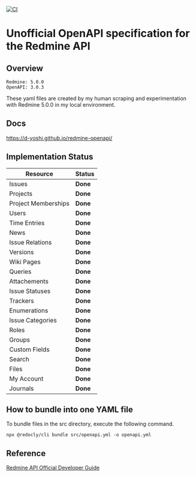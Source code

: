 [![CI](https://github.com/d-yoshi/redmine-openapi/actions/workflows/ci.yml/badge.svg)](https://github.com/d-yoshi/redmine-openapi/actions/workflows/ci.yml)

# Unofficial OpenAPI specification for the Redmine API

## Overview

```
Redmine: 5.0.0
OpenAPI: 3.0.3
```

These yaml files are created by my human scraping and experimentation with Redmine 5.0.0 in my local environment.

## Docs

https://d-yoshi.github.io/redmine-openapi/

## Implementation Status

| Resource            | Status   |
| ------------------- | -------- |
| Issues              | **Done** |
| Projects            | **Done** |
| Project Memberships | **Done** |
| Users               | **Done** |
| Time Entries        | **Done** |
| News                | **Done** |
| Issue Relations     | **Done** |
| Versions            | **Done** |
| Wiki Pages          | **Done** |
| Queries             | **Done** |
| Attachements        | **Done** |
| Issue Statuses      | **Done** |
| Trackers            | **Done** |
| Enumerations        | **Done** |
| Issue Categories    | **Done** |
| Roles               | **Done** |
| Groups              | **Done** |
| Custom Fields       | **Done** |
| Search              | **Done** |
| Files               | **Done** |
| My Account          | **Done** |
| Journals            | **Done** |

## How to bundle into one YAML file

To bundle files in the src directory, execute the following command.

```
npx @redocly/cli bundle src/openapi.yml -o openapi.yml
```

## Reference

[Redmine API Official Developer Guide](https://www.redmine.org/projects/redmine/wiki/Rest_api)
